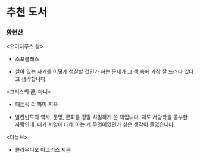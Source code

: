 # 추천 도서

### 황현산

&lt;오이디푸스 왕&gt;

- 소포클레스

- 살아 있는 자기를 어떻게 성찰할 것인가 하는 문제가 그 책 속에 가장 잘 드러나 있다고 생각합니다. 



&lt;그리스의 끝, 마니&gt;

- 패트릭 리 파머 지음

- 발칸반도의 역사, 문명, 문화를 정말 치밀하게 쓴 책입니다. 저도 서양학을 공부한 사람인데, 내가 서양에 대해 아는 게 무엇이었던가 싶은 생각이 들었습니다.



&lt;다뉴브&gt;

- 클라우디오 마그리스 지음

